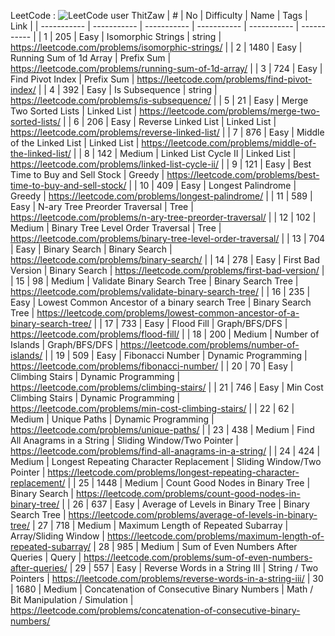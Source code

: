 LeetCode : ![LeetCode user ThitZaw](https://img.shields.io/badge/dynamic/json?style=social&labelColor=black&color=%23ffa116&label=Solved&query=solved&url=https%3A%2F%2Fleetcode-badge.vercel.app%2Fapi%2Fusers%2FThitZaw&logo=leetcode&logoColor=yellow)
|  #  | No | Difficulty   | Name                                           | Tags                       | Link                                                                          |
| ----------- | ----------- | ----------- | ----------- | ----------- | ----------- |
|  1 |  205 | Easy         | Isomorphic Strings                        | string                     | https://leetcode.com/problems/isomorphic-strings/                             |
|  2 | 1480 | Easy         | Running Sum of 1d Array                  | Prefix Sum                 | https://leetcode.com/problems/running-sum-of-1d-array/                        |
|  3 |  724 | Easy         | Find Pivot Index                          | Prefix Sum                 | https://leetcode.com/problems/find-pivot-index/                               |
|  4 |  392 | Easy         | Is Subsequence                            | string                     | https://leetcode.com/problems/is-subsequence/                                 |
|  5 |   21 | Easy         | Merge Two Sorted Lists                         | Linked List                | https://leetcode.com/problems/merge-two-sorted-lists/                         |
|  6 |  206 | Easy         | Reverse Linked List                            | Linked List                | https://leetcode.com/problems/reverse-linked-list/                            |
|  7 |  876 | Easy         | Middle of the Linked List                      | Linked List                | https://leetcode.com/problems/middle-of-the-linked-list/                      |
|  8 |  142 | Medium       | Linked List Cycle II                           | Linked List                | https://leetcode.com/problems/linked-list-cycle-ii/                           |
|  9 |  121 | Easy         | Best Time to Buy and Sell Stock                | Greedy                     | https://leetcode.com/problems/best-time-to-buy-and-sell-stock/                |
|  10 |  409 | Easy         | Longest Palindrome                             | Greedy                     | https://leetcode.com/problems/longest-palindrome/                             |
| 11 |  589 | Easy         | N-ary Tree Preorder Traversal                  | Tree                       | https://leetcode.com/problems/n-ary-tree-preorder-traversal/                  |
| 12 |  102 | Medium       | Binary Tree Level Order Traversal              | Tree                       | https://leetcode.com/problems/binary-tree-level-order-traversal/              |
| 13 |  704 | Easy         | Binary Search                                  | Binary Search              | https://leetcode.com/problems/binary-search/                                  |
| 14 |  278 | Easy         | First Bad Version                              | Binary Search              | https://leetcode.com/problems/first-bad-version/                              |
| 15 |   98 | Medium       | Validate Binary Search Tree                    | Binary Search Tree         | https://leetcode.com/problems/validate-binary-search-tree/                    |
| 16 |  235 | Easy         | Lowest Common Ancestor of a binary search Tree | Binary Search Tree         | https://leetcode.com/problems/lowest-common-ancestor-of-a-binary-search-tree/ |
| 17 |  733 | Easy         | Flood Fill                                     | Graph/BFS/DFS              | https://leetcode.com/problems/flood-fill/                                     |
| 18 |  200 | Medium       | Number of Islands                              | Graph/BFS/DFS              | https://leetcode.com/problems/number-of-islands/                              |
| 19 |  509 | Easy         | Fibonacci Number                               | Dynamic Programming        | https://leetcode.com/problems/fibonacci-number/                               |
| 20 |   70 | Easy         | Climbing Stairs                                | Dynamic Programming        | https://leetcode.com/problems/climbing-stairs/                                |
| 21 |  746 | Easy         | Min Cost Climbing Stairs                       | Dynamic Programming        | https://leetcode.com/problems/min-cost-climbing-stairs/                       |
| 22 |   62 | Medium       | Unique Paths                                   | Dynamic Programming        | https://leetcode.com/problems/unique-paths/                                   |
| 23 |  438 | Medium       | Find All Anagrams in a String                  | Sliding Window/Two Pointer | https://leetcode.com/problems/find-all-anagrams-in-a-string/                  |
| 24 |  424 | Medium       | Longest Repeating Character Replacement        | Sliding Window/Two Pointer | https://leetcode.com/problems/longest-repeating-character-replacement/        |
| 25 |  1448 | Medium       | Count Good Nodes in Binary Tree        | Binary Search | https://leetcode.com/problems/count-good-nodes-in-binary-tree/        |
| 26 |  637 | Easy       | Average of Levels in Binary Tree        | Binary Search Tree | https://leetcode.com/problems/average-of-levels-in-binary-tree/
| 27 |  718 | Medium       |  Maximum Length of Repeated Subarray        | Array/Sliding Window | https://leetcode.com/problems/maximum-length-of-repeated-subarray/
| 28 |  985 | Medium       |  Sum of Even Numbers After Queries        | Query | https://leetcode.com/problems/sum-of-even-numbers-after-queries/
| 29 |  557 | Easy       |  Reverse Words in a String III        | String / Two Pointers | https://leetcode.com/problems/reverse-words-in-a-string-iii/
| 30 |  1680 | Medium       |  Concatenation of Consecutive Binary Numbers        | Math / Bit Manipulation / Simulation | https://leetcode.com/problems/concatenation-of-consecutive-binary-numbers/